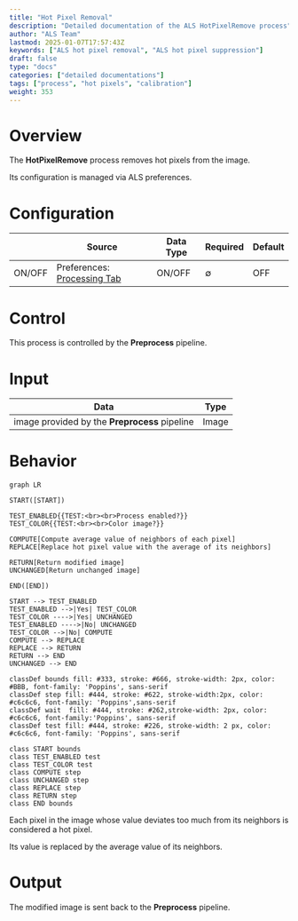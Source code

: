 ```yaml
---
title: "Hot Pixel Removal"
description: "Detailed documentation of the ALS HotPixelRemove process"
author: "ALS Team"
lastmod: 2025-01-07T17:57:43Z
keywords: ["ALS hot pixel removal", "ALS hot pixel suppression"]
draft: false
type: "docs"
categories: ["detailed documentations"]
tags: ["process", "hot pixels", "calibration"]
weight: 353
---
```


# Overview

The **HotPixelRemove** process removes hot pixels from the image.

Its configuration is managed via ALS preferences.

# Configuration

|        | Source                                                                                | Data Type | Required | Default   |
|--------|---------------------------------------------------------------------------------------|-----------|----------|-----------|
| ON/OFF | Preferences: [Processing Tab](../../../userguide/preferences/processing/#hot-remove)  | ON/OFF    | ∅        | OFF       |

# Control

This process is controlled by the **Preprocess** pipeline.

# Input

| Data                                          | Type  |
|-----------------------------------------------|-------|
| image provided by the **Preprocess** pipeline | Image |

# Behavior

```mermaid
graph LR

START([START])

TEST_ENABLED{{TEST:<br><br>Process enabled?}}
TEST_COLOR{{TEST:<br><br>Color image?}}

COMPUTE[Compute average value of neighbors of each pixel]
REPLACE[Replace hot pixel value with the average of its neighbors]

RETURN[Return modified image]
UNCHANGED[Return unchanged image]

END([END])

START --> TEST_ENABLED
TEST_ENABLED -->|Yes| TEST_COLOR
TEST_COLOR ---->|Yes| UNCHANGED
TEST_ENABLED ---->|No| UNCHANGED
TEST_COLOR -->|No| COMPUTE
COMPUTE --> REPLACE
REPLACE --> RETURN
RETURN --> END
UNCHANGED --> END

classDef bounds fill: #333, stroke: #666, stroke-width: 2px, color: #BBB, font-family: 'Poppins', sans-serif
classDef step fill: #444, stroke: #622, stroke-width:2px, color: #c6c6c6, font-family: 'Poppins',sans-serif
classDef wait  fill: #444, stroke: #262,stroke-width: 2px, color: #c6c6c6, font-family:'Poppins', sans-serif
classDef test fill: #444, stroke: #226, stroke-width: 2 px, color: #c6c6c6, font-family: 'Poppins', sans-serif

class START bounds
class TEST_ENABLED test
class TEST_COLOR test
class COMPUTE step
class UNCHANGED step
class REPLACE step
class RETURN step
class END bounds
```

Each pixel in the image whose value deviates too much from its neighbors is considered a hot pixel.

Its value is replaced by the average value of its neighbors.

# Output

The modified image is sent back to the **Preprocess** pipeline.